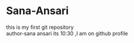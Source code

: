 # Sana-Ansari
this is my first git repository
<br>
author-sana ansari
its 10:30 ,I am on github profile
